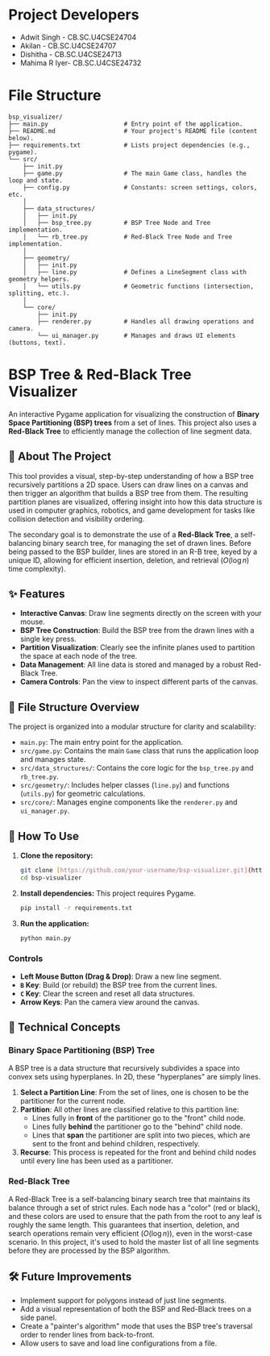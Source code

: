 
# Project Developers
- Adwit Singh - CB.SC.U4CSE24704
- Akilan - CB.SC.U4CSE24707
- Dishitha - CB.SC.U4CSE24713
- Mahima R Iyer- CB.SC.U4CSE24732

# File Structure
```
bsp_visualizer/
├── main.py                     # Entry point of the application.
├── README.md                   # Your project's README file (content below).
├── requirements.txt            # Lists project dependencies (e.g., pygame).
└── src/
    ├── init.py
    ├── game.py                 # The main Game class, handles the loop and state.
    ├── config.py               # Constants: screen settings, colors, etc.
    │
    ├── data_structures/
    │   ├── init.py
    │   ├── bsp_tree.py         # BSP Tree Node and Tree implementation.
    │   └── rb_tree.py          # Red-Black Tree Node and Tree implementation.
    │
    ├── geometry/
    │   ├── init.py
    │   ├── line.py             # Defines a LineSegment class with geometry helpers.
    │   └── utils.py            # Geometric functions (intersection, splitting, etc.).
    │
    └── core/
        ├── init.py
        ├── renderer.py         # Handles all drawing operations and camera.
        └── ui_manager.py       # Manages and draws UI elements (buttons, text).
```


# BSP Tree & Red-Black Tree Visualizer

An interactive Pygame application for visualizing the construction of **Binary Space Partitioning (BSP) trees** from a set of lines. This project also uses a **Red-Black Tree** to efficiently manage the collection of line segment data.



## 📜 About The Project

This tool provides a visual, step-by-step understanding of how a BSP tree recursively partitions a 2D space. Users can draw lines on a canvas and then trigger an algorithm that builds a BSP tree from them. The resulting partition planes are visualized, offering insight into how this data structure is used in computer graphics, robotics, and game development for tasks like collision detection and visibility ordering.

The secondary goal is to demonstrate the use of a **Red-Black Tree**, a self-balancing binary search tree, for managing the set of drawn lines. Before being passed to the BSP builder, lines are stored in an R-B tree, keyed by a unique ID, allowing for efficient insertion, deletion, and retrieval ($O(\log n)$ time complexity).

## ✨ Features

* **Interactive Canvas**: Draw line segments directly on the screen with your mouse.
* **BSP Tree Construction**: Build the BSP tree from the drawn lines with a single key press.
* **Partition Visualization**: Clearly see the infinite planes used to partition the space at each node of the tree.
* **Data Management**: All line data is stored and managed by a robust Red-Black Tree.
* **Camera Controls**: Pan the view to inspect different parts of the canvas.

## 📂 File Structure Overview

The project is organized into a modular structure for clarity and scalability:

* `main.py`: The main entry point for the application.
* `src/game.py`: Contains the main `Game` class that runs the application loop and manages state.
* `src/data_structures/`: Contains the core logic for the `bsp_tree.py` and `rb_tree.py`.
* `src/geometry/`: Includes helper classes (`line.py`) and functions (`utils.py`) for geometric calculations.
* `src/core/`: Manages engine components like the `renderer.py` and `ui_manager.py`.

## 🚀 How To Use

1.  **Clone the repository:**
    ```sh
    git clone [https://github.com/your-username/bsp-visualizer.git](https://github.com/your-username/bsp-visualizer.git)
    cd bsp-visualizer
    ```
2.  **Install dependencies:**
    This project requires Pygame.
    ```sh
    pip install -r requirements.txt
    ```
3.  **Run the application:**
    ```sh
    python main.py
    ```

### Controls

* **Left Mouse Button (Drag & Drop)**: Draw a new line segment.
* **`B` Key**: Build (or rebuild) the BSP tree from the current lines.
* **`C` Key**: Clear the screen and reset all data structures.
* **Arrow Keys**: Pan the camera view around the canvas.

## 🧠 Technical Concepts

### Binary Space Partitioning (BSP) Tree

A BSP tree is a data structure that recursively subdivides a space into convex sets using hyperplanes. In 2D, these "hyperplanes" are simply lines.

1.  **Select a Partition Line**: From the set of lines, one is chosen to be the partitioner for the current node.
2.  **Partition**: All other lines are classified relative to this partition line:
    * Lines fully in **front** of the partitioner go to the "front" child node.
    * Lines fully **behind** the partitioner go to the "behind" child node.
    * Lines that **span** the partitioner are split into two pieces, which are sent to the front and behind children, respectively.
3.  **Recurse**: This process is repeated for the front and behind child nodes until every line has been used as a partitioner.

### Red-Black Tree

A Red-Black Tree is a self-balancing binary search tree that maintains its balance through a set of strict rules. Each node has a "color" (red or black), and these colors are used to ensure that the path from the root to any leaf is roughly the same length. This guarantees that insertion, deletion, and search operations remain very efficient ($O(\log n)$), even in the worst-case scenario. In this project, it's used to hold the master list of all line segments before they are processed by the BSP algorithm.

## 🛠️ Future Improvements

* Implement support for polygons instead of just line segments.
* Add a visual representation of both the BSP and Red-Black trees on a side panel.
* Create a "painter's algorithm" mode that uses the BSP tree's traversal order to render lines from back-to-front.
* Allow users to save and load line configurations from a file.
